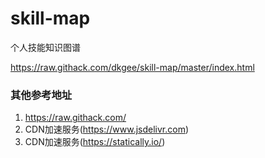 # skill-map
个人技能知识图谱

https://raw.githack.com/dkgee/skill-map/master/index.html

### 其他参考地址
1. https://raw.githack.com/
2. CDN加速服务(https://www.jsdelivr.com)
3. CDN加速服务(https://statically.io/)
  
